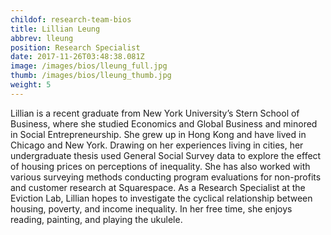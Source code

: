 ```yaml
---
childof: research-team-bios
title: Lillian Leung
abbrev: lleung
position: Research Specialist
date: 2017-11-26T03:48:38.081Z
image: /images/bios/lleung_full.jpg
thumb: /images/bios/lleung_thumb.jpg
weight: 5
---
```

Lillian is a recent graduate from New York University’s Stern School of Business, where she studied Economics and Global Business and minored in Social Entrepreneurship. She grew up in Hong Kong and have lived in Chicago and New York. Drawing on her experiences living in cities, her undergraduate thesis used General Social Survey data to explore the effect of housing prices on perceptions of inequality. She has also worked with various surveying methods conducting program evaluations for non-profits and customer research at Squarespace. As a Research Specialist at the Eviction Lab, Lillian hopes to investigate the cyclical relationship between housing, poverty, and income inequality. In her free time, she enjoys reading, painting, and playing the ukulele.
